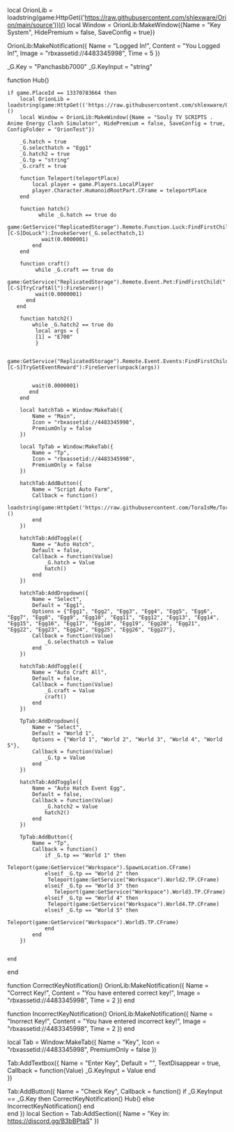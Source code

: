 local OrionLib = loadstring(game:HttpGet(('https://raw.githubusercontent.com/shlexware/Orion/main/source')))()
local Window = OrionLib:MakeWindow({Name = "Key System", HidePremium = false, SaveConfig = true})

OrionLib:MakeNotification({
    Name = "Logged In!",
    Content = "You Logged In!",
    Image = "rbxassetid://4483345998",
    Time = 5
})

_G.Key = "Panchasbb7000"
_G.KeyInput = "string"

function Hub()

	if game.PlaceId == 13370783664 then
		local OrionLib = loadstring(game:HttpGet(('https://raw.githubusercontent.com/shlexware/Orion/main/source')))()
		local Window = OrionLib:MakeWindow({Name = "Souly TV SCRIPTS . Anime Energy Clash Simulator", HidePremium = false, SaveConfig = true, ConfigFolder = "OrionTest"})
		
		_G.hatch = true
		_G.selecthatch = "Egg1"
		_G.hatch2 = true
		_G.tp = "string"
		_G.craft = true
		
		function Teleport(teleportPlace)
			local player = game.Players.LocalPlayer
			player.Character.HumanoidRootPart.CFrame = teleportPlace
		end

		function hatch()
			  while _G.hatch == true do   
			 game:GetService("ReplicatedStorage").Remote.Function.Luck:FindFirstChild("[C-S]DoLuck"):InvokeServer(_G.selecthatch,1)
			   wait(0.0000001)
			end
		end

		function craft()
			 while _G.craft == true do   
             game:GetService("ReplicatedStorage").Remote.Event.Pet:FindFirstChild("[C-S]TryCraftAll"):FireServer()
			 wait(0.0000001)
		  end
	   end

		function hatch2()
			while _G.hatch2 == true do  
             local args = {
             [1] = "E700"
             }

             game:GetService("ReplicatedStorage").Remote.Event.Events:FindFirstChild("[C-S]TryGetEventReward"):FireServer(unpack(args))

		
			wait(0.0000001)
		   end
		end
		
		local hatchTab = Window:MakeTab({
			Name = "Main",
			Icon = "rbxassetid://4483345998",
			PremiumOnly = false
		})

		local TpTab = Window:MakeTab({
			Name = "Tp",
			Icon = "rbxassetid://4483345998",
			PremiumOnly = false
		})
		
		hatchTab:AddButton({
			Name = "Script Auto Farm",
			Callback = function()
				loadstring(game:HttpGet('https://raw.githubusercontent.com/ToraIsMe/ToraIsMe/main/0AnimeEnergy'))()
			end    
		})

		hatchTab:AddToggle({
			Name = "Auto Hatch",
			Default = false,
			Callback = function(Value)
				_G.hatch = Value
				hatch()
			end    
		})
		
		hatchTab:AddDropdown({
			Name = "Select",
			Default = "Egg1",
			Options = {"Egg1", "Egg2", "Egg3", "Egg4", "Egg5", "Egg6", "Egg7", "Egg8", "Egg9", "Egg10", "Egg11", "Egg12", "Egg13", "Egg14", "Egg15", "Egg16", "Egg17", "Egg18", "Egg19", "Egg20", "Egg21", "Egg22", "Egg23", "Egg24", "Egg25", "Egg26", "Egg27"},
			Callback = function(Value)
				_G.selecthatch = Value
			end    
		})

		hatchTab:AddToggle({
			Name = "Auto Craft All",
			Default = false,
			Callback = function(Value)
				_G.craft = Value
				craft()
			end    
		})

		TpTab:AddDropdown({
			Name = "Select",
			Default = "World 1",
			Options = {"World 1", "World 2", "World 3", "World 4", "World 5"},
			Callback = function(Value)
				_G.tp = Value  
			end    
		})
		
		hatchTab:AddToggle({
			Name = "Auto Hatch Event Egg",
			Default = false,
			Callback = function(Value)
				_G.hatch2 = Value
				hatch2()
			end    
		})

		TpTab:AddButton({
			Name = "Tp",
			Callback = function()
				if _G.tp == "World 1" then
				  Teleport(game:GetService("Workspace").SpawnLocation.CFrame)
				elseif _G.tp == "World 2" then
				 Teleport(game:GetService("Workspace").World2.TP.CFrame)
				elseif _G.tp == "World 3" then
				   Teleport(game:GetService("Workspace").World3.TP.CFrame)
				elseif _G.tp == "World 4" then
				 Teleport(game:GetService("Workspace").World4.TP.CFrame)
				elseif _G.tp == "World 5" then
					Teleport(game:GetService("Workspace").World5.TP.CFrame)
				end    
			end
		}) 
		
		
	end

end

function CorrectKeyNotification()
OrionLib:MakeNotification({
    Name = "Correct Key!",
    Content = "You have entered correct key!",
    Image = "rbxassetid://4483345998",
    Time = 2
})
end

function IncorrectKeyNotification()
OrionLib:MakeNotification({
    Name = "Inorrect Key!",
    Content = "You have entered incorrect key!",
    Image = "rbxassetid://4483345998",
    Time = 2
})
end

local Tab = Window:MakeTab({
    Name = "Key",
    Icon = "rbxassetid://4483345998",
    PremiumOnly = false
})

Tab:AddTextbox({
    Name = "Enter Key",
    Default = "",
    TextDisappear = true,
    Callback = function(Value)
        _G.KeyInput = Value
    end      
})

Tab:AddButton({
    Name = "Check Key",
    Callback = function()
if _G.KeyInput == _G.Key then
 CorrectKeyNotification()
Hub()
 else
 IncorrectKeyNotification()
     end   
end
})
local Section = Tab:AddSection({
    Name = "Key in: https://discord.gg/B3bBPtaS"
})
